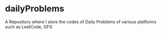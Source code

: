# dailyProblems
A Repository where I store the codes of Daily Problems of various platforms such as LeetCode, GFG
